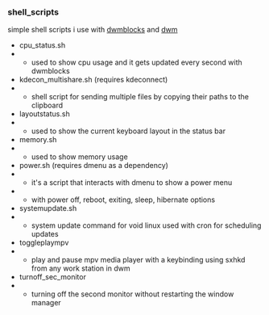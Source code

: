 ### shell_scripts
simple shell scripts i use with [dwmblocks](https://github.com/torrinfail/dwmblocks) and [dwm](https://github.com/karimhussein1/dwm)
- cpu_status.sh
- - used to show cpu usage and it gets updated every second with dwmblocks
- kdecon_multishare.sh (requires kdeconnect)
- - shell script for sending multiple files by copying their paths to the clipboard
- layoutstatus.sh
- - used to show the current keyboard layout in the status bar
- memory.sh
- - used to show memory usage
- power.sh (requires dmenu as a dependency)
- - it's a script that interacts with dmenu to show a power menu 
- - with power off, reboot, exiting, sleep, hibernate options
- systemupdate.sh
- - system update command for void linux used with cron for scheduling updates
- toggleplaympv
- - play and pause mpv media player with a keybinding using sxhkd from any work station in dwm
- turnoff_sec_monitor
- - turning off the second monitor without restarting the window manager
